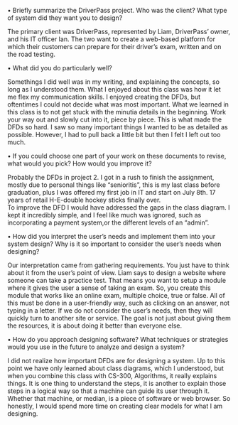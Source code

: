 •	Briefly summarize the DriverPass project. Who was the client? What type of system did they want you to design?

The primary client was DriverPass, represented by Liam, DriverPass’ owner, and his IT officer Ian.  The two want to create a web-based platform for which their customers can prepare for their driver’s exam, written and on the road testing.


•	What did you do particularly well?

Somethings I did well was in my writing, and explaining the concepts, so long as I understood them.  What I enjoyed about this class was how it let me flex my communication skills.  I enjoyed creating the DFDs, but oftentimes I could not decide what was most important.  What we learned in this class is to not get stuck with the minutia details in the beginning.  Work your way out and slowly cut into it, piece by piece.  This is what made the DFDs so hard.  I saw so many important things I wanted to be as detailed as possible.  However, I had to pull back a little bit but then I felt I left out too much.


•	If you could choose one part of your work on these documents to revise, what would you pick? How would you improve it?

Probably the DFDs in project 2.  I got in a rush to finish the assignment, mostly due to personal things like “senioritis”, this is my last class before graduation, plus I was offered my first job in IT and start on July 8th.  17 years of retail H-E-double hockey sticks finally over.  
To improve the DFD I would have addressed the gaps in the class diagram.  I kept it incredibly simple, and I feel like much was ignored, such as incorporating a payment system,or the different levels of an “admin”.


•	How did you interpret the user’s needs and implement them into your system design? Why is it so important to consider the user’s needs when designing?

Our interpretation came from gathering requirements.  You just have to think about it from the user’s point of view.  Liam says to design a website where someone can take a practice test.  That means you want to setup a module where it gives the user a sense of taking an exam.  So, you create this module that works like an online exam, multiple choice, true or false.  All of this must be done in a user-friendly way, such as clicking on an answer, not typing in a letter.
If we do not consider the user’s needs, then they will quickly turn to another site or service.  The goal is not just about giving them the resources, it is about doing it better than everyone else.


•	How do you approach designing software? What techniques or strategies would you use in the future to analyze and design a system?

I did not realize how important DFDs are for designing a system. Up to this point we have only learned about class diagrams, which I understood, but when you combine this class with CS-300, Algorithms, it really explains things.  It is one thing to understand the steps, it is another to explain those steps in a logical way so that a machine can guide its user through it.  Whether that machine, or median, is a piece of software or web browser.  So honestly, I would spend more time on creating clear models for what I am designing.
